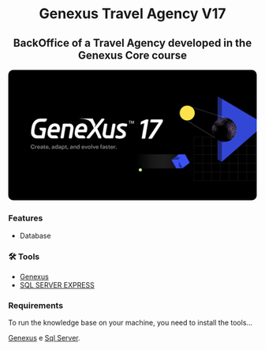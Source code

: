 <h1 align=center>Genexus Travel Agency V17</h1>
<h2 align=center>BackOffice of a Travel Agency developed in the Genexus Core course</h2>
<img style="border-radius: 10px" src="https://github.com/itsmenicky/Genexus-Travel-Agency/blob/main/img/genexus_banner.png">

### Features

- Database

### 🛠 Tools

- [Genexus](https://www.genexus.com/pt/)
- [SQL SERVER EXPRESS](https://www.microsoft.com/pt-br/download/details.aspx?id=101064)

### Requirements

To run the knowledge base on your machine, you need to install the tools...

[Genexus](https://www.genexus.com/pt/) e [Sql Server](https://www.microsoft.com/pt-br/sql-server/sql-server-downloads).
